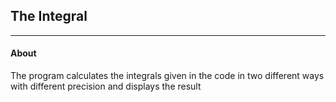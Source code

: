 The Integral
--------------------
***
#### About
The program calculates the integrals given in the code in two different ways with different precision and displays the result

